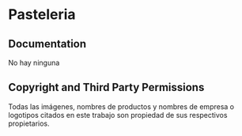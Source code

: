 # Pasteleria



## Documentation
No hay ninguna


## Copyright and Third Party Permissions 

Todas las imágenes, nombres de productos y nombres de empresa o logotipos citados en este trabajo son propiedad de sus respectivos propietarios.

